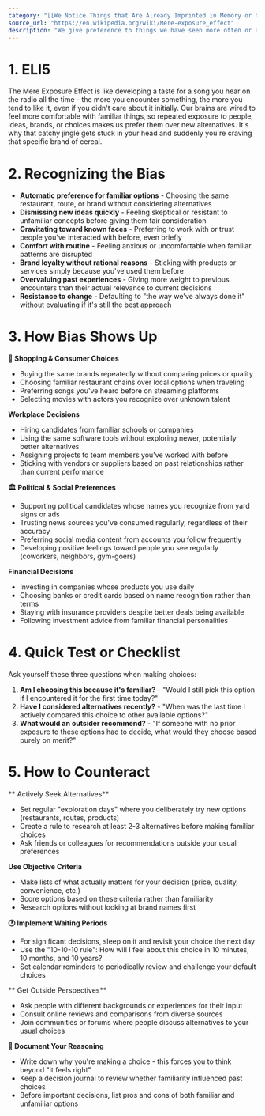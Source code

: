 ```yaml
---
category: "[[We Notice Things that Are Already Imprinted in Memory or that Are Repeated Often]]"
source_url: "https://en.wikipedia.org/wiki/Mere-exposure_effect"
description: "We give preference to things we have seen more often or are familiar with."
---
```


# 1. ELI5

The Mere Exposure Effect is like developing a taste for a song you hear on the radio all the time - the more you encounter something, the more you tend to like it, even if you didn't care about it initially. Our brains are wired to feel more comfortable with familiar things, so repeated exposure to people, ideas, brands, or choices makes us prefer them over new alternatives. It's why that catchy jingle gets stuck in your head and suddenly you're craving that specific brand of cereal.

# 2. Recognizing the Bias

- **Automatic preference for familiar options** - Choosing the same restaurant, route, or brand without considering alternatives
- **Dismissing new ideas quickly** - Feeling skeptical or resistant to unfamiliar concepts before giving them fair consideration
- **Gravitating toward known faces** - Preferring to work with or trust people you've interacted with before, even briefly
- **Comfort with routine** - Feeling anxious or uncomfortable when familiar patterns are disrupted
- **Brand loyalty without rational reasons** - Sticking with products or services simply because you've used them before
- **Overvaluing past experiences** - Giving more weight to previous encounters than their actual relevance to current decisions
- **Resistance to change** - Defaulting to "the way we've always done it" without evaluating if it's still the best approach

# 3. How Bias Shows Up

**🛒 Shopping & Consumer Choices**
- Buying the same brands repeatedly without comparing prices or quality
- Choosing familiar restaurant chains over local options when traveling
- Preferring songs you've heard before on streaming platforms
- Selecting movies with actors you recognize over unknown talent

**Workplace Decisions**
- Hiring candidates from familiar schools or companies
- Using the same software tools without exploring newer, potentially better alternatives
- Assigning projects to team members you've worked with before
- Sticking with vendors or suppliers based on past relationships rather than current performance

**🏛️ Political & Social Preferences**
- Supporting political candidates whose names you recognize from yard signs or ads
- Trusting news sources you've consumed regularly, regardless of their accuracy
- Preferring social media content from accounts you follow frequently
- Developing positive feelings toward people you see regularly (coworkers, neighbors, gym-goers)

**Financial Decisions**
- Investing in companies whose products you use daily
- Choosing banks or credit cards based on name recognition rather than terms
- Staying with insurance providers despite better deals being available
- Following investment advice from familiar financial personalities

# 4. Quick Test or Checklist

Ask yourself these three questions when making choices:

1. **Am I choosing this because it's familiar?** - "Would I still pick this option if I encountered it for the first time today?"
2. **Have I considered alternatives recently?** - "When was the last time I actively compared this choice to other available options?"
3. **What would an outsider recommend?** - "If someone with no prior exposure to these options had to decide, what would they choose based purely on merit?"

# 5. How to Counteract

** Actively Seek Alternatives**
- Set regular "exploration days" where you deliberately try new options (restaurants, routes, products)
- Create a rule to research at least 2-3 alternatives before making familiar choices
- Ask friends or colleagues for recommendations outside your usual preferences

**Use Objective Criteria**
- Make lists of what actually matters for your decision (price, quality, convenience, etc.)
- Score options based on these criteria rather than familiarity
- Research options without looking at brand names first

**🕐 Implement Waiting Periods**
- For significant decisions, sleep on it and revisit your choice the next day
- Use the "10-10-10 rule": How will I feel about this choice in 10 minutes, 10 months, and 10 years?
- Set calendar reminders to periodically review and challenge your default choices

** Get Outside Perspectives**
- Ask people with different backgrounds or experiences for their input
- Consult online reviews and comparisons from diverse sources
- Join communities or forums where people discuss alternatives to your usual choices

**📝 Document Your Reasoning**
- Write down why you're making a choice - this forces you to think beyond "it feels right"
- Keep a decision journal to review whether familiarity influenced past choices
- Before important decisions, list pros and cons of both familiar and unfamiliar options